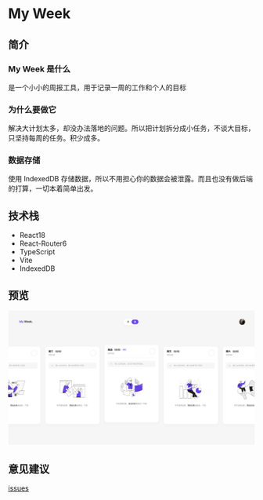# My Week

## 简介

### My Week 是什么

是一个小小的周报工具，用于记录一周的工作和个人的目标

### 为什么要做它

解决大计划太多，却没办法落地的问题。所以把计划拆分成小任务，不谈大目标，只坚持每周的任务。积少成多。

### 数据存储

使用 IndexedDB 存储数据，所以不用担心你的数据会被泄露。而且也没有做后端的打算，一切本着简单出发。


## 技术栈

- React18
- React-Router6
- TypeScript
- Vite
- IndexedDB


## 预览

![image](./public/image.png)

## 意见建议

[issues](https://github.com/qiuyulc/task-list/issues/new)
